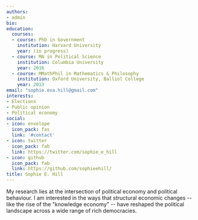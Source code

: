 ```yaml
---
authors:
- admin
bio: 
education:
  courses:
  - course: PhD in Government
    institution: Harvard University
    year: (in progress)
  - course: MA in Political Science
    institution: Columbia University
    year: 2016
  - course: MMathPhil in Mathematics & Philosophy
    institution: Oxford University, Balliol College
    year: 2013
email: "sophie.eva.hill@gmail.com"
interests:
- Elections
- Public opinion
- Political economy
social:
- icon: envelope
  icon_pack: fas
  link: '#contact'
- icon: twitter
  icon_pack: fab
  link: https://twitter.com/sophie_e_hill
- icon: github
  icon_pack: fab
  link: https://github.com/sophieehill/
title: Sophie E. Hill
---
```


My research lies at the intersection of political economy and political behaviour. I am interested in the ways that structural economic changes -- like the rise of the "knowledge economy" -- have reshaped the political landscape across a wide range of rich democracies.